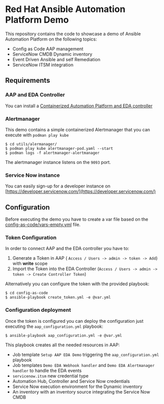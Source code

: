 # Red Hat Ansible Automation Platform Demo

This repository contains the code to showcase a demo of Ansible Automation Platform on the following topics:

- Config as Code AAP management
- ServiceNow CMDB Dynamic inventory
- Event Driven Ansible and self Remediation
- ServiceNow ITSM integration

## Requirements

### AAP and EDA Controller

You can install a [Containerized Automation Platform and EDA controller](https://access.redhat.com/documentation/en-us/red_hat_ansible_automation_platform/2.4/html-single/containerized_ansible_automation_platform_installation_guide/index)

### Alertmanager

This demo contains a simple containerized Alertmanager that you can execute with `podman play kube`

```
$ cd utils/alermanager/
$ podman play kube alertmanager-pod.yaml --start
$ podman logs -f alertmanager-alertmanager
```

The alertmanager instance listens on the `9093` port.

### Service Now instance

You can easily sign-up for a developer instance on [https://developer.servicenow.com/](https://developer.servicenow.com/)

## Configuration

Before executing the demo you have to create a var file based on the [config-as-code/vars-empty.yml](config-as-code/vars-empty.yml) file.

### Token Configuration

In order to connect AAP and the EDA controller you have to:

1) Generate a Token in AAP ( `Access / Users -> admin -> token -> Add`) with **write** scope
2) Import the Token into the EDA Controller (`Access / Users -> admin -> token -> Create Controller Token`)

Alternatively you can configure the token with the provided playbook:

```
$ cd config-as-code
$ ansible-playbook create_token.yml -e @var.yml
```

### Configuration deployment

Once the token is configured you can deploy the configuration just executing the `aap_configuration.yml` playbook:

```
$ ansible-playbook aap_configuration.yml -e @var.yml
```

This playbook creates all the needed resources in AAP:
- Job template `Setup AAP EDA Demo` triggering the `aap_configuration.yml` playbook
- Job templates `Demo EDA Webhook handler` and `Demo EDA Alertmanager handler` to handle the EDA events
- `servicenow.itsm` new credential type
- Automation Hub, Controller and Service Now credentials
- Service Now execution environment for the Dynamic inventory
- An inventory with an inventory source integrating the Service Now CMDB
